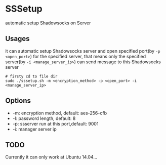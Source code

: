 # SSSetup

automatic setup Shadowsocks on Server

## Usages

it can automatic setup Shadowsocks server and open specified port(by `-p <open_port>`) for the specified server, that means only the specified server(by `-i <manage_server_ip>`) can send message to this Shadowsocks server
``` shell
# firsty cd to file dir
sudo ./sssetup.sh -m <encryption_method> -p <open_port> -i <manage_server_ip>
```

## Options

  - -m:  	encryption method, default: aes-256-cfb
  - -l:     password length, default: 8
  - -p:    	ssserver run at this port,default: 9001
  - -i:  	manager server ip

## TODO

Currently it can only work at Ubuntu 14.04...